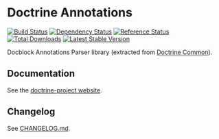 # Doctrine Annotations

[![Build Status](https://travis-ci.org/doctrine/annotations.svg?branch=master)](https://travis-ci.org/doctrine/annotations)
[![Dependency Status](https://www.versioneye.com/package/php--doctrine--annotations/badge.png)](https://www.versioneye.com/package/php--doctrine--annotations)
[![Reference Status](https://www.versioneye.com/php/doctrine:annotations/reference_badge.svg)](https://www.versioneye.com/php/doctrine:annotations/references)
[![Total Downloads](https://poser.pugx.org/doctrine/annotations/downloads.png)](https://packagist.org/packages/doctrine/annotations)
[![Latest Stable Version](https://poser.pugx.org/doctrine/annotations/v/stable.png)](https://packagist.org/packages/doctrine/annotations)

Docblock Annotations Parser library (extracted from [Doctrine Common](https://github.com/doctrine/common)).

## Documentation

See the [doctrine-project website](https://www.doctrine-project.org/projects/doctrine-annotations/en/latest/index.php).

## Changelog

See [CHANGELOG.md](CHANGELOG.md).
